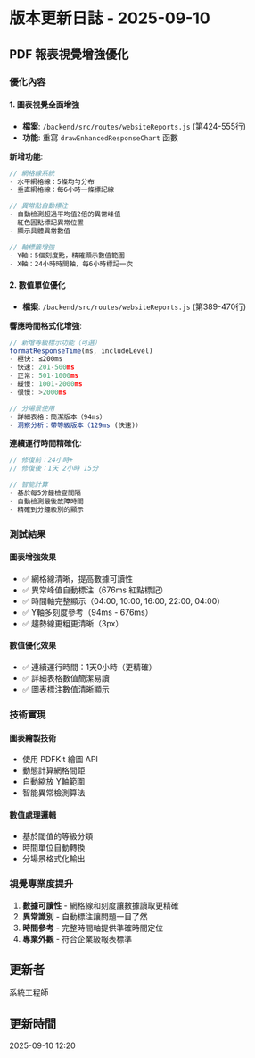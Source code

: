 # 版本更新日誌 - 2025-09-10

## PDF 報表視覺增強優化

### 優化內容

#### 1. 圖表視覺全面增強
- **檔案**: `/backend/src/routes/websiteReports.js` (第424-555行)
- **功能**: 重寫 `drawEnhancedResponseChart` 函數

**新增功能**:
```javascript
// 網格線系統
- 水平網格線：5條均勻分布
- 垂直網格線：每6小時一條標記線

// 異常點自動標注
- 自動檢測超過平均值2倍的異常峰值
- 紅色圓點標記異常位置
- 顯示具體異常數值

// 軸標籤增強
- Y軸：5個刻度點，精確顯示數值範圍
- X軸：24小時時間軸，每6小時標記一次
```

#### 2. 數值單位優化
- **檔案**: `/backend/src/routes/websiteReports.js` (第389-470行)

**響應時間格式化增強**:
```javascript
// 新增等級標示功能（可選）
formatResponseTime(ms, includeLevel)
- 極快: ≤200ms
- 快速: 201-500ms  
- 正常: 501-1000ms
- 緩慢: 1001-2000ms
- 很慢: >2000ms

// 分場景使用
- 詳細表格：簡潔版本（94ms）
- 洞察分析：帶等級版本（129ms (快速)）
```

**連續運行時間精確化**:
```javascript
// 修復前：24小時+
// 修復後：1天 2小時 15分

// 智能計算
- 基於每5分鐘檢查間隔
- 自動檢測最後故障時間
- 精確到分鐘級別的顯示
```

### 測試結果

#### 圖表增強效果
- ✅ 網格線清晰，提高數據可讀性
- ✅ 異常峰值自動標注（676ms 紅點標記）
- ✅ 時間軸完整顯示（04:00, 10:00, 16:00, 22:00, 04:00）
- ✅ Y軸多刻度參考（94ms - 676ms）
- ✅ 趨勢線更粗更清晰（3px）

#### 數值優化效果
- ✅ 連續運行時間：1天0小時（更精確）
- ✅ 詳細表格數值簡潔易讀
- ✅ 圖表標注數值清晰顯示

### 技術實現

#### 圖表繪製技術
- 使用 PDFKit 繪圖 API
- 動態計算網格間距
- 自動縮放 Y軸範圍
- 智能異常檢測算法

#### 數值處理邏輯
- 基於閾值的等級分類
- 時間單位自動轉換
- 分場景格式化輸出

### 視覺專業度提升
1. **數據可讀性** - 網格線和刻度讓數據讀取更精確
2. **異常識別** - 自動標注讓問題一目了然  
3. **時間參考** - 完整時間軸提供準確時間定位
4. **專業外觀** - 符合企業級報表標準

## 更新者
系統工程師

## 更新時間
2025-09-10 12:20